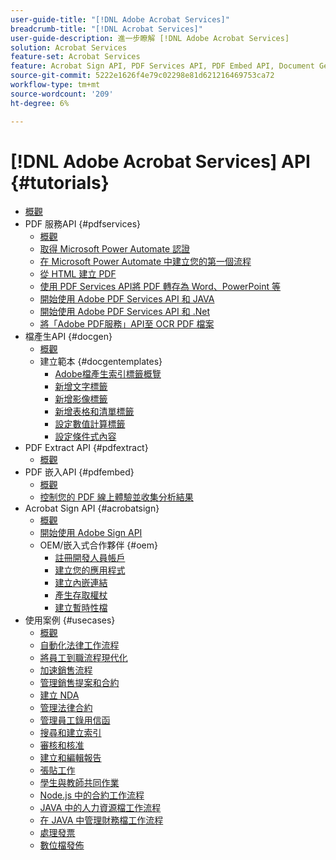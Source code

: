 ```yaml
---
user-guide-title: "[!DNL Adobe Acrobat Services]"
breadcrumb-title: "[!DNL Acrobat Services]"
user-guide-description: 進一步瞭解 [!DNL Adobe Acrobat Services]
solution: Acrobat Services
feature-set: Acrobat Services
feature: Acrobat Sign API, PDF Services API, PDF Embed API, Document Generation API
source-git-commit: 5222e1626f4e79c02298e81d621216469753ca72
workflow-type: tm+mt
source-wordcount: '209'
ht-degree: 6%

---
```



# [!DNL Adobe Acrobat Services] API {#tutorials}

+ [概觀](overview.md)
+ PDF 服務API {#pdfservices}
   + [概觀](pdfservices/overview-pdfservices.md)
   + [取得 Microsoft Power Automate 認證](pdfservices/getting-credentials-power-automate.md)
   + [在 Microsoft Power Automate 中建立您的第一個流程](pdfservices/create-workflow-power-automate.md)
   + [從 HTML 建立 PDF](pdfservices/createpdffromhtml.md)
   + [使用 PDF Services API將 PDF 轉存為 Word、PowerPoint 等](pdfservices/exportpdf.md)
   + [開始使用 Adobe PDF Services API 和 JAVA](pdfservices/gettingstartedjava.md)
   + [開始使用 Adobe PDF Services API 和 .Net](pdfservices/gettingstartednet.md)
   + [將「Adobe PDF服務」API至 OCR PDF 檔案](pdfservices/ocr.md)
+ 檔產生API {#docgen}
   + [概觀](docgen/overview-docgen.md)
   + 建立範本 {#docgentemplates}
      + [Adobe檔產生索引標籤概覽](docgen/taggeroverview.md)
      + [新增文字標籤](docgen/taggeraddtexttags.md)
      + [新增影像標籤](docgen/taggeraddimagetags.md)
      + [新增表格和清單標籤](docgen/taggertables.md)
      + [設定數值計算標籤](docgen/taggercalculations.md)
      + [設定條件式內容](docgen/taggerconditional.md)
+ PDF Extract API {#pdfextract}
   + [概觀](pdfextract/overview-extract.md)
+ PDF 嵌入API {#pdfembed}
   + [概觀](pdfembed/overview-embed.md)
   + [控制您的 PDF 線上體驗並收集分析結果](pdfembed/controlpdfexperience.md)
+ Acrobat Sign API {#acrobatsign}
   + [概觀](acrobatsign/overview-sign.md)
   + [開始使用 Adobe Sign API](acrobatsign/signapi.md)
   + OEM/嵌入式合作夥伴 {#oem}
      + [註冊開發人員帳戶](acrobatsign/sign-up-developer-account.md)
      + [建立您的應用程式](acrobatsign/creating-your-application.md)
      + [建立內嵌連結](acrobatsign/creating-an-embed-link.md)
      + [產生存取權杖](acrobatsign/generating-an-access-token.md)
      + [建立暫時性檔](acrobatsign/creating-a-transient-document.md)
+ 使用案例 {#usecases}
   + [概觀](usecases/overview-usecases.md)
   + [自動化法律工作流程](usecases/automatelegalworkflows.md)
   + [將員工到職流程現代化](usecases/employeeonboarding.md)
   + [加速銷售流程](usecases/acceleratesales.md)
   + [管理銷售提案和合約](usecases/sales.md)
   + [建立 NDA](usecases/nda.md)
   + [管理法律合約](usecases/legal.md)
   + [管理員工錄用信函](usecases/offer.md)
   + [搜尋和建立索引](usecases/searching.md)
   + [審核和核准](usecases/reviews.md)
   + [建立和編輯報告](usecases/reportcreation.md)
   + [張貼工作](usecases/jobposting.md)
   + [學生與教師共同作業](usecases/educationcollab.md)
   + [Node.js 中的合約工作流程](usecases/AgreementWorkflowsNodejs.md)
   + [JAVA 中的人力資源檔工作流程](usecases/HRAgreementWorkflowsJava.md)
   + [在 JAVA 中管理財務檔工作流程](usecases/FinanceWorkflowsJava.md)
   + [處理發票](usecases/invoices.md)
   + [數位檔發佈](usecases/ddppdfembedapi.md)

